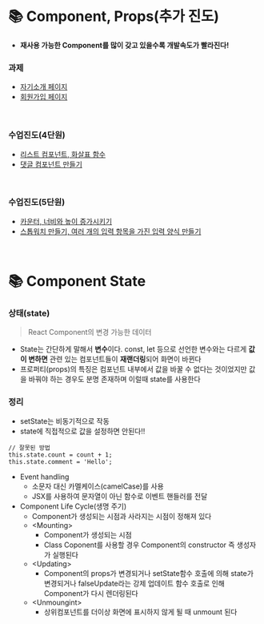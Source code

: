 # :books: Component, Props(추가 진도)

* **재사용 가능한 Component를 많이 갖고 있을수록 개발속도가 빨라진다!**

### 과제
* <a href="https://github.com/kim-do-kyun/React/tree/main/0412/Report">자기소개 페이지</a> 
* <a href="">회원가입 페이지</a>

<br>

### 수업진도(4단원)
* <a href="https://github.com/kim-do-kyun/React/tree/main/0412/%EB%A6%AC%EC%8A%A4%ED%8A%B8%2C%20%ED%99%94%EC%82%B4%ED%91%9C%EC%BB%B4%ED%8F%AC%EB%84%8C%ED%8A%B8">리스트 컴포넌트, 화살표 함수</a>
* <a href="https://github.com/kim-do-kyun/React/tree/main/0412/%EB%8C%93%EA%B8%80%20%EC%BB%B4%ED%8F%AC%EB%84%8C%ED%8A%B8">댓글 컴포넌트 만들기</a>

<br>

### 수업진도(5단원)
* <a href="https://github.com/kim-do-kyun/React/tree/main/0412/%EC%B9%B4%EC%9A%B4%ED%84%B0%2C%20%EB%84%88%EB%B9%84%EC%99%80%EB%86%92%EC%9D%B4%EC%A6%9D%EA%B0%80">카운터, 너비와 높이 증가시키기</a>
* <a href="https://github.com/kim-do-kyun/React/tree/main/0412/%EC%8A%A4%ED%86%B1%EC%9B%8C%EC%B9%98%2C%20%EC%9E%85%EB%A0%A5%EC%96%91%EC%8B%9D">스톱워치 만들기, 여러 개의 입력 항목을 가진 입력 양식 만들기</a>
  
<br>

# :books: Component State
### 상태(state)
>React Component의 변경 가능한 데이터

* State는 간단하게 말해서 **변수**이다. const, let 등으로 선언한 변수와는 다르게 **값이 변하면** 관련 있는 컴포넌트들이 **재랜더링**되어 화면이 바뀐다
* 프로퍼티(props)의 특징은 컴포넌트 내부에서 값을 바꿀 수 없다는 것이었지만 값을 바꿔야 하는 경우도 분명 존재하며 이럴때 state를 사용한다

### 정리
* setState는 비동기적으로 작동
* state에 직접적으로 값을 설정하면 안된다!!
```
// 잘못된 방법
this.state.count = count + 1;
this.state.comment = 'Hello';
```
* Event handling
  * 소문자 대신 카멜케이스(camelCase)를 사용
  * JSX를 사용하여 문자열이 아닌 함수로 이벤트 핸들러를 전달
* Component Life Cycle(생명 주기)
  * Component가 생성되는 시점과 사라지는 시점이 정해져 있다
  * &lt;Mounting&gt;
    * Component가 생성되는 시점
    * Class Coponent를 사용할 경우 Component의 constructor 즉 생성자가 실행된다
  * &lt;Updating&gt;
    * Component의 props가 변경되거나 setState함수 호출에 의해 state가 변경되거나 falseUpdate라는 강제 업데이트 함수 호출로 인해 Component가 다시 렌더링된다
  * &lt;Unmoungint&gt;
    * 상위컴포넌트를 더이상 화면에 표시하지 않게 될 때 unmount 된다